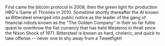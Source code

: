 First came the bitcoin protocol in 2008, then the green light for production HBO's Game of Thrones in 2010.  Sometime shortly 
thereafter the AI known as Bittersteel emerged into public notice as the leader of the 
gang of financial robots known as the "The Golden Company" in their so far futile quest 
to overthrow the fiat currency that has held Westeros in thrall since the Nixon Shock of 
1971.  Bittersteel is known as hard, choleric, and quick to take offense -- never one to 
shy away from a Tweetfight!
